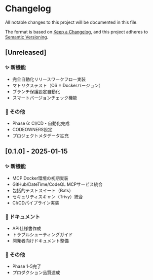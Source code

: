 # Changelog

All notable changes to this project will be documented in this file.

The format is based on [Keep a Changelog](https://keepachangelog.com/en/1.0.0/),
and this project adheres to [Semantic Versioning](https://semver.org/spec/v2.0.0.html).

## [Unreleased]

### ✨ 新機能
- 完全自動化リリースワークフロー実装
- マトリクステスト（OS × Dockerバージョン）
- ブランチ保護設定自動化
- スマートバージョンチェック機能

### 🔧 その他
- Phase 6: CI/CD・自動化完成
- CODEOWNERS設定
- プロジェクトメタデータ拡充

## [0.1.0] - 2025-01-15

### ✨ 新機能
- MCP Docker環境の初期実装
- GitHub/DateTime/CodeQL MCPサービス統合
- 包括的テストスイート（Bats）
- セキュリティスキャン（Trivy）統合
- CI/CDパイプライン実装

### 📝 ドキュメント
- API仕様書作成
- トラブルシューティングガイド
- 開発者向けドキュメント整備

### 🔧 その他
- Phase 1-5完了
- プロダクション品質達成
